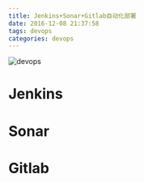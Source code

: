 ```yaml
---
title: Jenkins+Sonar+Gitlab自动化部署
date: 2016-12-08 21:37:58
tags: devops
categories: devops
---
```


![devops][1]

[1]: http://o8979n2hu.bkt.clouddn.com/php-7-image-2-1474571040.jpg

# Jenkins

# Sonar

# Gitlab
